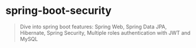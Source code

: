 # spring-boot-security
> Dive into spring boot features: Spring Web, Spring Data JPA, Hibernate, Spring Security, Multiple roles authentication with JWT and MySQL
